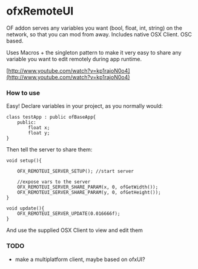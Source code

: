 # ofxRemoteUI


OF addon serves any variables you want (bool, float, int, string) on the network, so that you can mod from away. Includes native OSX Client. OSC based.

Uses Macros + the singleton pattern to make it very easy to share any variable you want to edit remotely during app runtime. 

[http://www.youtube.com/watch?v=kp1rajoN0o4](http://www.youtube.com/watch?v=kp1rajoN0o4)
  


### How to use

Easy! Declare variables in your project, as you normally would:

	class testApp : public ofBaseApp{
		public:
			float x;
			float y;
	}

Then tell the server to share them:

	void setup(){
	
		OFX_REMOTEUI_SERVER_SETUP(); //start server

		//expose vars to the server
		OFX_REMOTEUI_SERVER_SHARE_PARAM(x, 0, ofGetWidth());
		OFX_REMOTEUI_SERVER_SHARE_PARAM(y, 0, ofGetHeight());
	}
	
	void update(){
		OFX_REMOTEUI_SERVER_UPDATE(0.016666f);
	}
	

And use the supplied OSX Client to view and edit them



### TODO

- make a multiplatform client, maybe based on ofxUI?